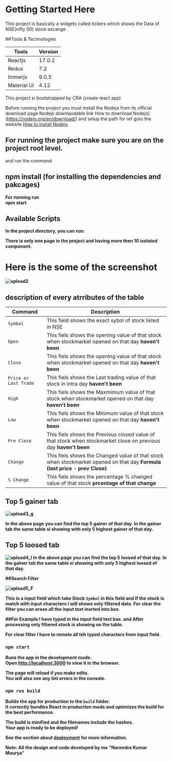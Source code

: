 # Getting Started Here

This project is basically a widgets called tickers which shows the Data of NSE(nifty 50) stock excange .

##Tools & Technologies

| Tools  | Version |
| ------------- | ------------- |
| Reactjs  | 17.0.2  |
| Redux |7.2  |
| Immerjs | 9.0.5 |
| Material Ui | 4.12  |

This project si bootstrapped by CRA (create react app)

Before running the project you must install the Nodejs from its official download page
Nodejs downlaodable link How to download Nodejs](https://nodejs.org/en/download/)
 and setup the path 
  for ref goto the website 
[How to install Nodejs](https://www.guru99.com/download-install-node-js.html)


## For running the project make sure you are on the project root level.
and run the command 
## npm install (for installing the dependencies and pakcages)
 <b> For running run<b>
  </br>
npm start

## Available Scripts
In the project directory, you can run:
  
  There is only one page in the project and having more then 10 isolated component.
 # Here is the some of the screenshot
![upload2](https://user-images.githubusercontent.com/35723915/127682432-e89220a7-5250-4877-a587-73814f2e3298.jpg)
  
  ## description of every atrributes of the table
  

  | Command | Description |
| --- | --- |
| `Symbol` | This field shows the exact sybol of stock listed in NSE |
| `Open` | This fiels shows the opening value of that stock when stockmarket opened on that day **haven't been**  |
| `Close` | This fiels shows the opening value of that stock when stockmarket opened on that day **haven't been**  |
| `Price or Last Trade` | This fiels shows the Last trading  value of that stock in intra day  **haven't been**  |
| `High` | This fiels shows the Maxmimum value of that stock when stockmarket opened on that day **haven't been**  |
| `Low` | This fiels shows the Minimum value of that stock when stockmarket opened on that day **haven't been**  |
| `Pre Close` | This fiels shows the Previous closed value of that stock when stockmarket close on previous day **haven't been**  |
| `Change` | This fiels shows the Changed value of that stock when stockmarket opened on that day  **Formula (last price - prev Close)**  |
| `% Change` | This fiels shows the percentage % changed value of that stock **prcentage of that change**  |
  
  
  ## Top 5 gainer tab
   
![upload3_g](https://user-images.githubusercontent.com/35723915/127682435-4d9d0ea7-72e1-4ebf-8da4-2fce3698ecf6.jpg)
  
  In the above page you can find the top 5 gainer of that day.
  In the gainer tab the same table si showing with only 5 highest gainer of that day.
  
  ## Top 5 loosed tab
  ![upload4_l](https://user-images.githubusercontent.com/35723915/127682440-84ef40d0-cf6a-4f64-b191-47caab61cc6d.jpg)
  In the above page you can find the top 5 loosed of that day.
  In the gainer tab the same table si showing with only 5 highest loosed of that day.
  
  ##Search Filter
  
![upload5_F](https://user-images.githubusercontent.com/35723915/127682448-42bcd972-1e51-4a38-80d7-1b7036a94c17.jpg)
  
  This is a input field which take Stock `Symbol` in this field and If the stock is match with input characters I will shows only filtered data.
  For clear the filter you can erase all the input text insrted into box.
  
  ##For Example
  I have typed<cip> in the input field text box.
  and After processing only filtered stock is showing on the table.
  
  For clear filter
  I have to remote all teh typed characters from input field.
  
### `npm start`

Runs the app in the development mode.\
Open [http://localhost:3000](http://localhost:3000) to view it in the browser.

The page will reload if you make edits.\
You will also see any lint errors in the console.

### `npm run build`

Builds the app for production to the `build` folder.\
It correctly bundles React in production mode and optimizes the build for the best performance.

The build is minified and the filenames include the hashes.\
Your app is ready to be deployed!

See the section about [deployment](https://facebook.github.io/create-react-app/docs/deployment) for more information.




**Note: All the design and code developed by me "Narendra Kumar Maurya"**
